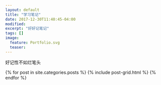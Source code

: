 ```yaml
---
layout: default
title: "学习笔记"
date: 2017-12-30T11:40:45-04:00
modified:
excerpt: "好好记笔记"
tags: []
image: 
  feature: Portfolio.svg
  teaser:
---
```


好记性不如烂笔头

<div class="tiles">
{% for post in site.categories.posts %}
  {% include post-grid.html %}
{% endfor %}
</div><!-- /.tiles 把所有categories 有 posts列出來-->